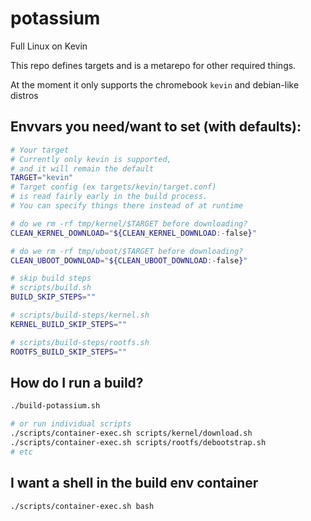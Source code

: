 # potassium
Full Linux on Kevin

This repo defines targets and is a metarepo for other required things.

At the moment it only supports the chromebook `kevin` and debian-like distros

## Envvars you need/want to set (with defaults):

```bash
# Your target
# Currently only kevin is supported,
# and it will remain the default
TARGET="kevin"
# Target config (ex targets/kevin/target.conf)
# is read fairly early in the build process.
# You can specify things there instead of at runtime

# do we rm -rf tmp/kernel/$TARGET before downloading?
CLEAN_KERNEL_DOWNLOAD="${CLEAN_KERNEL_DOWNLOAD:-false}"

# do we rm -rf tmp/uboot/$TARGET before downloading?
CLEAN_UBOOT_DOWNLOAD="${CLEAN_UBOOT_DOWNLOAD:-false}"

# skip build steps
# scripts/build.sh
BUILD_SKIP_STEPS=""

# scripts/build-steps/kernel.sh
KERNEL_BUILD_SKIP_STEPS=""

# scripts/build-steps/rootfs.sh
ROOTFS_BUILD_SKIP_STEPS=""
```

## How do I run a build?

```bash
./build-potassium.sh

# or run individual scripts
./scripts/container-exec.sh scripts/kernel/download.sh
./scripts/container-exec.sh scripts/rootfs/debootstrap.sh
# etc
```

## I want a shell in the build env container

```bash
./scripts/container-exec.sh bash
```
